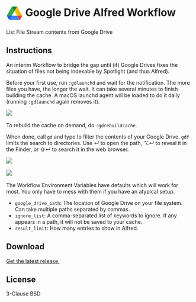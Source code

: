 # <img src='Workflow/icon.png' width='45' align='center' alt='icon'> Google Drive Alfred Workflow

List File Stream contents from Google Drive

## Instructions

An interim Workflow to bridge the gap until (if) Google Drives fixes the situation of files not being indexable by Spotlight (and thus Alfred).

Before your first use, run `:gdlaunchd` and wait for the notification. The more files you have, the longer the wait. It can take several minutes to finish building the cache. A macOS launchd agent will be loaded to do it daily (running `:gdlaunchd` again removes it).

![](https://i.imgur.com/oLz8iB3.png)

To rebuild the cache on demand, do `:gdrebuildcache`.

When done, call `gd` and type to filter the contents of your Google Drive. `gdf` limits the search to directories. Use ↵ to open the path, ⌥↵ to reveal it in the Finder, or ⇧↵ to search it in the web browser.

![](https://i.imgur.com/yuv4rEy.png)

![](https://i.imgur.com/5hNOPzs.png)

The Workflow Environment Variables have defaults which will work for most. You only have to mess with them if you have an atypical setup.

* `google_drive_path`: The location of Google Drive on your file system. Can take multiple paths separated by commas.
* `ignore_list`: A comma-separated list of keywords to ignore. If any appears in a path, it will not be saved to your cache.
* `result_limit`: How many entries to show in Alfred.

## Download

[Get the latest release.](https://github.com/alfredapp/google-drive-workflow/releases/latest/download/Google.Drive.alfredworkflow)

## License

3-Clause BSD
